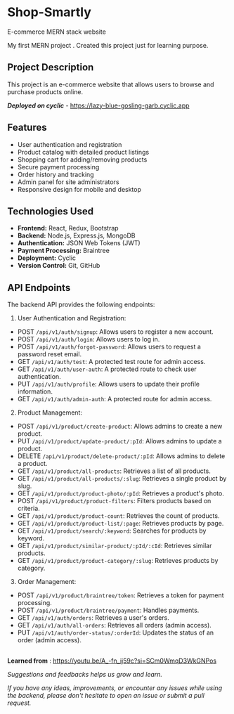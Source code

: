 # Shop-Smartly
E-commerce MERN stack website

My first MERN project . Created this project just for learning purpose.

## Project Description

This project is an e-commerce website that allows users to browse and purchase  products online.

**_Deployed on cyclic_** -  https://lazy-blue-gosling-garb.cyclic.app

## Features

- User authentication and registration
- Product catalog with detailed product listings
- Shopping cart for adding/removing products
- Secure payment processing
- Order history and tracking
- Admin panel for site administrators
- Responsive design for mobile and desktop

## Technologies Used

- **Frontend:** React, Redux, Bootstrap
- **Backend:** Node.js, Express.js, MongoDB
- **Authentication:** JSON Web Tokens (JWT)
- **Payment Processing:** Braintree
- **Deployment:** Cyclic
- **Version Control:** Git, GitHub


## API Endpoints
The backend API provides the following endpoints:

1. User Authentication and Registration:

 - POST `/api/v1/auth/signup`: Allows users to register a new account.
 - POST `/api/v1/auth/login`: Allows users to log in.
 - POST `/api/v1/auth/forgot-password`: Allows users to request a password reset email.
 - GET `/api/v1/auth/test`: A protected test route for admin access.
 - GET `/api/v1/auth/user-auth`: A protected route to check user authentication.
 - PUT `/api/v1/auth/profile`: Allows users to update their profile information.
 - GET `/api/v1/auth/admin-auth`: A protected route for admin access.

2. Product Management:

 - POST `/api/v1/product/create-product`: Allows admins to create a new product.
 - PUT `/api/v1/product/update-product/:pId`: Allows admins to update a product.
 - DELETE `/api/v1/product/delete-product/:pId`: Allows admins to delete a product.
 - GET `/api/v1/product/all-products`: Retrieves a list of all products.
 - GET `/api/v1/product/all-products/:slug`: Retrieves a single product by slug.
 - GET `/api/v1/product/product-photo/:pId`: Retrieves a product's photo.
 - POST `/api/v1/product/product-filters`: Filters products based on criteria.
 - GET `/api/v1/product/product-count`: Retrieves the count of products.
 - GET `/api/v1/product/product-list/:page`: Retrieves products by page.
 - GET `/api/v1/product/search/:keyword`: Searches for products by keyword.
 - GET `/api/v1/product/similar-product/:pId/:cId`: Retrieves similar products.
 - GET `/api/v1/product/product-category/:slug`: Retrieves products by category.

3. Order Management:

 - POST `/api/v1/product/braintree/token`: Retrieves a token for payment processing.
 - POST `/api/v1/product/braintree/payment`: Handles payments.
 - GET `/api/v1/auth/orders`: Retrieves a user's orders.
 - GET `/api/v1/auth/all-orders`: Retrieves all orders (admin access).
 - PUT `/api/v1/auth/order-status/:orderId`: Updates the status of an order (admin access).

##

**Learned from** : https://youtu.be/A_-fn_ij59c?si=SCm0WmqD3WkGNPos 


 _Suggestions and feedbacks helps us grow and learn._
 
 _If you have any ideas, improvements, or encounter any issues while using the backend, please don't hesitate to open an issue or submit a pull request._
